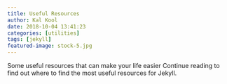 ```yaml
---
title: Useful Resources
author: Kal Kool
date: 2018-10-04 13:41:23
categories: [utilities]
tags: [jekyll]
featured-image: stock-5.jpg
---
```

Some useful resources that can make your life easier <!-- more -->Continue reading to find out where to find the most useful resources for Jekyll.